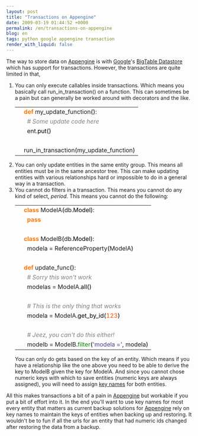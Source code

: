 ```yaml
---
layout: post
title: "Transactions on Appengine"
date: 2009-03-19 01:44:52 +0000
permalink: /en/transactions-on-appengine
blog: en
tags: python google appengine transaction
render_with_liquid: false
---
```


<p>The way to store data on <a href="http://code.google.com/appengine/" title="Appengine">Appengine</a> is with <a href="http://www.google.com/" title="Google">Google</a>'s <a href="http://code.google.com/appengine/docs/python/datastore/">BigTable Datastore</a> which has support for transactions. However, the transactions are quite limited in that,</p>

<ol>
  <li>You can only execute callables inside transactions. Which means you basically call run_in_transaction() on a function. This can sometimes be a pain but can generally be worked around with decorators and the like.
<div class="codeblock amc_python amc_short"><table><tr class="amc_code_odd"><td class="amc_line"><div class="amc1"></div></td><td><span style="color: #ff7700;font-weight:bold;">def</span> my_update_function<span style="color: black;">&#40;</span><span style="color: black;">&#41;</span>:<br /></td></tr><tr class="amc_code_even"><td class="amc_line"><div class="amc2"></div></td><td>&nbsp; <span style="color: #808080; font-style: italic;"># Some update code here</span><br /></td></tr><tr class="amc_code_odd"><td class="amc_line"><div class="amc3"></div></td><td>&nbsp; ent.<span style="color: black;">put</span><span style="color: black;">&#40;</span><span style="color: black;">&#41;</span><br /></td></tr><tr class="amc_code_even"><td class="amc_line"><div class="amc4"></div></td><td><br /></td></tr><tr class="amc_code_odd"><td class="amc_line"><div class="amc5"></div></td><td>run_in_transaction<span style="color: black;">&#40;</span>my_update_function<span style="color: black;">&#41;</span></td></tr></table></div>
</li>
<li>You can only update entities in the same entity group. This means all entities must be in the same ancestor tree. This can make updating entities with various relationships hard or impossible to do in a general way in a transaction.</li> 
<li>You cannot do filters in a transaction. This means you cannot do any kind of select, <em>period</em>. This means you cannot do the following:
<div class="codeblock amc_python amc_short"><table><tr class="amc_code_odd"><td class="amc_line"><div class="amc1"></div></td><td><span style="color: #ff7700;font-weight:bold;">class</span> ModelA<span style="color: black;">&#40;</span>db.<span style="color: black;">Model</span><span style="color: black;">&#41;</span>:<br /></td></tr><tr class="amc_code_even"><td class="amc_line"><div class="amc2"></div></td><td>&nbsp; <span style="color: #ff7700;font-weight:bold;">pass</span><br /></td></tr><tr class="amc_code_odd"><td class="amc_line"><div class="amc3"></div></td><td><br /></td></tr><tr class="amc_code_even"><td class="amc_line"><div class="amc4"></div></td><td><span style="color: #ff7700;font-weight:bold;">class</span> ModelB<span style="color: black;">&#40;</span>db.<span style="color: black;">Model</span><span style="color: black;">&#41;</span>:<br /></td></tr><tr class="amc_code_odd"><td class="amc_line"><div class="amc5"></div></td><td>&nbsp; modela = ReferenceProperty<span style="color: black;">&#40;</span>ModelA<span style="color: black;">&#41;</span><br /></td></tr><tr class="amc_code_even"><td class="amc_line"><div class="amc6"></div></td><td><br /></td></tr><tr class="amc_code_odd"><td class="amc_line"><div class="amc7"></div></td><td><span style="color: #ff7700;font-weight:bold;">def</span> update_func<span style="color: black;">&#40;</span><span style="color: black;">&#41;</span>:<br /></td></tr><tr class="amc_code_even"><td class="amc_line"><div class="amc8"></div></td><td>&nbsp; <span style="color: #808080; font-style: italic;"># Sorry this won't work</span><br /></td></tr><tr class="amc_code_odd"><td class="amc_line"><div class="amc9"></div></td><td>&nbsp; modelas = ModelA.<span style="color: black;">all</span><span style="color: black;">&#40;</span><span style="color: black;">&#41;</span><br /></td></tr><tr class="amc_code_even"><td class="amc_line"><div class="amc0"><div class="amc1"></div></div></td><td><br /></td></tr><tr class="amc_code_odd"><td class="amc_line"><div class="amc1"><div class="amc1"></div></div></td><td>&nbsp; <span style="color: #808080; font-style: italic;"># This is the only thing that works</span><br /></td></tr><tr class="amc_code_even"><td class="amc_line"><div class="amc2"><div class="amc1"></div></div></td><td>&nbsp; modela = ModelA.<span style="color: black;">get_by_id</span><span style="color: black;">&#40;</span><span style="color: #ff4500;">123</span><span style="color: black;">&#41;</span><br /></td></tr><tr class="amc_code_odd"><td class="amc_line"><div class="amc3"><div class="amc1"></div></div></td><td><br /></td></tr><tr class="amc_code_even"><td class="amc_line"><div class="amc4"><div class="amc1"></div></div></td><td>&nbsp; <span style="color: #808080; font-style: italic;"># Jeez, you can't do this either!</span><br /></td></tr><tr class="amc_code_odd"><td class="amc_line"><div class="amc5"><div class="amc1"></div></div></td><td>&nbsp; modelb = ModelB.<span style="color: #008000;">filter</span><span style="color: black;">&#40;</span><span style="color: #483d8b;">'modela ='</span>, modela<span style="color: black;">&#41;</span></td></tr></table></div>

You can only do gets based on the key of an entity. Which means if you have a relationship like the one above you need to be able to derive the key to ModelB given the key for ModelA. And since you cannot chose numeric keys with which to save entities (numeric keys are always assigned), you will need to assign <a href="http://code.google.com/appengine/docs/python/datastore/keysandentitygroups.html#Kinds_Names_and_IDs">key names</a> for both entities.</li>

</ol>

<p>All this makes transactions a bit of a pain in <a href="http://code.google.com/appengine/" title="Appengine">Appengine</a> but workable if you put a bit of effort into it. In the end you'll want to use key names for most every entity that matters as current backup solutions for <a href="http://code.google.com/appengine/" title="Appengine">Appengine</a> rely on key names to maintain the keys of entities when backing up and restoring. It wouldn't be to fun if all the urls for an entity that had numeric ids changed after restoring the data from a backup.</p>
